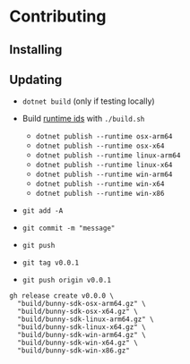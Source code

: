# Contributing

## Installing

## Updating

- `dotnet build` (only if testing locally)

- Build [runtime ids](https://learn.microsoft.com/en-us/dotnet/core/rid-catalog) with `./build.sh`

  - `dotnet publish --runtime osx-arm64`
  - `dotnet publish --runtime osx-x64`
  - `dotnet publish --runtime linux-arm64`
  - `dotnet publish --runtime linux-x64`
  - `dotnet publish --runtime win-arm64`
  - `dotnet publish --runtime win-x64`
  - `dotnet publish --runtime win-x86`

- `git add -A`
- `git commit -m "message"`
- `git push`
- `git tag v0.0.1`
- `git push origin v0.0.1`

```
gh release create v0.0.0 \
  "build/bunny-sdk-osx-arm64.gz" \
  "build/bunny-sdk-osx-x64.gz" \
  "build/bunny-sdk-linux-arm64.gz" \
  "build/bunny-sdk-linux-x64.gz" \
  "build/bunny-sdk-win-arm64.gz" \
  "build/bunny-sdk-win-x64.gz" \
  "build/bunny-sdk-win-x86.gz"
```
